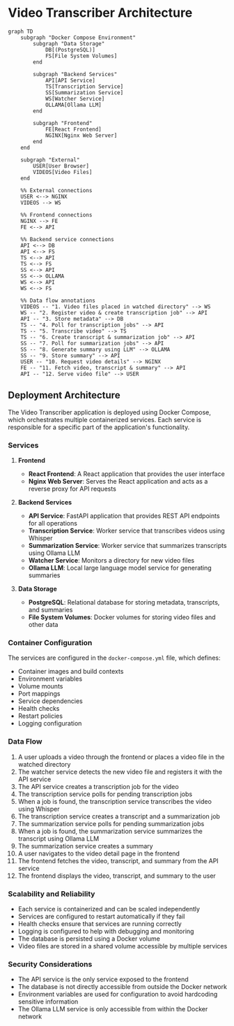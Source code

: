 # Video Transcriber Architecture

```mermaid
graph TD
    subgraph "Docker Compose Environment"
        subgraph "Data Storage"
            DB[(PostgreSQL)]
            FS[File System Volumes]
        end

        subgraph "Backend Services"
            API[API Service]
            TS[Transcription Service]
            SS[Summarization Service]
            WS[Watcher Service]
            OLLAMA[Ollama LLM]
        end

        subgraph "Frontend"
            FE[React Frontend]
            NGINX[Nginx Web Server]
        end
    end

    subgraph "External"
        USER[User Browser]
        VIDEOS[Video Files]
    end

    %% External connections
    USER <--> NGINX
    VIDEOS --> WS

    %% Frontend connections
    NGINX --> FE
    FE <--> API

    %% Backend service connections
    API <--> DB
    API <--> FS
    TS <--> API
    TS <--> FS
    SS <--> API
    SS <--> OLLAMA
    WS <--> API
    WS <--> FS

    %% Data flow annotations
    VIDEOS -- "1. Video files placed in watched directory" --> WS
    WS -- "2. Register video & create transcription job" --> API
    API -- "3. Store metadata" --> DB
    TS -- "4. Poll for transcription jobs" --> API
    TS -- "5. Transcribe video" --> TS
    TS -- "6. Create transcript & summarization job" --> API
    SS -- "7. Poll for summarization jobs" --> API
    SS -- "8. Generate summary using LLM" --> OLLAMA
    SS -- "9. Store summary" --> API
    USER -- "10. Request video details" --> NGINX
    FE -- "11. Fetch video, transcript & summary" --> API
    API -- "12. Serve video file" --> USER
```

## Deployment Architecture

The Video Transcriber application is deployed using Docker Compose, which orchestrates multiple containerized services. Each service is responsible for a specific part of the application's functionality.

### Services

1. **Frontend**

   - **React Frontend**: A React application that provides the user interface
   - **Nginx Web Server**: Serves the React application and acts as a reverse proxy for API requests

2. **Backend Services**

   - **API Service**: FastAPI application that provides REST API endpoints for all operations
   - **Transcription Service**: Worker service that transcribes videos using Whisper
   - **Summarization Service**: Worker service that summarizes transcripts using Ollama LLM
   - **Watcher Service**: Monitors a directory for new video files
   - **Ollama LLM**: Local large language model service for generating summaries

3. **Data Storage**
   - **PostgreSQL**: Relational database for storing metadata, transcripts, and summaries
   - **File System Volumes**: Docker volumes for storing video files and other data

### Container Configuration

The services are configured in the `docker-compose.yml` file, which defines:

- Container images and build contexts
- Environment variables
- Volume mounts
- Port mappings
- Service dependencies
- Health checks
- Restart policies
- Logging configuration

### Data Flow

1. A user uploads a video through the frontend or places a video file in the watched directory
2. The watcher service detects the new video file and registers it with the API service
3. The API service creates a transcription job for the video
4. The transcription service polls for pending transcription jobs
5. When a job is found, the transcription service transcribes the video using Whisper
6. The transcription service creates a transcript and a summarization job
7. The summarization service polls for pending summarization jobs
8. When a job is found, the summarization service summarizes the transcript using Ollama LLM
9. The summarization service creates a summary
10. A user navigates to the video detail page in the frontend
11. The frontend fetches the video, transcript, and summary from the API service
12. The frontend displays the video, transcript, and summary to the user

### Scalability and Reliability

- Each service is containerized and can be scaled independently
- Services are configured to restart automatically if they fail
- Health checks ensure that services are running correctly
- Logging is configured to help with debugging and monitoring
- The database is persisted using a Docker volume
- Video files are stored in a shared volume accessible by multiple services

### Security Considerations

- The API service is the only service exposed to the frontend
- The database is not directly accessible from outside the Docker network
- Environment variables are used for configuration to avoid hardcoding sensitive information
- The Ollama LLM service is only accessible from within the Docker network
